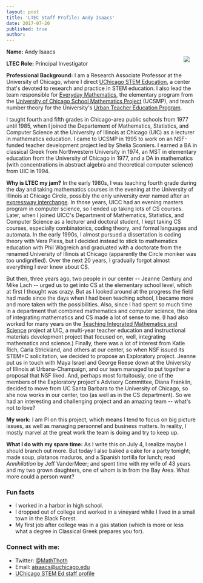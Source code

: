 ```yaml
---
layout: post
title: 'LTEC Staff Profile: Andy Isaacs'
date: 2017-07-20
published: true
author:
---
```


<img src="{{ site.images }}/blog/andy_isaacs-2.jpg" style="float:right;padding:20px;"> 

**Name:** Andy Isaacs

**LTEC Role:** Principal Investigator

**Professional Background:** I am a Research Associate Professor at the University of Chicago, where I direct [UChicago STEM Education](http://stemeducation.uchicago.edu/), a center that's devoted to research and practice in STEM education. I also lead the team responsible for [Everyday Mathematics](http://everydaymath.uchicago.edu/), the elementary program from the [University of Chicago School Mathematics Project](http://ucsmp.uchicago.edu/) (UCSMP), and teach number theory for the University's [Urban Teacher Education Program](https://utep.uchicago.edu/).

I taught fourth and fifth grades in Chicago-area public schools from 1977 until 1985, when I joined the Departement of Mathematics, Statistics, and Computer Science at the University of Illinois at Chicago (UIC) as a lecturer in mathematics education. I came to UCSMP in 1995 to work on an NSF-funded teacher development project led by Shelia Sconiers. I earned a BA in classical Greek from Northwestern University in 1974, an MST in elementary education from the University of Chicago in 1977, and a DA in mathematics (with concentrations in abstract algebra and theoretical computer science) from UIC in 1994.

<!--excerpt-->

**Why is LTEC my jam?** In the early 1980s, I was teaching fourth grade during the day and taking mathematics courses in the evening at the University of Illinois at Chicago Circle, possibly the only university ever named after an [expressway interchange](http://circleinterchange.org/about/). In those years, UICC had an evening masters program in computer science, so I ended up taking lots of CS courses. Later, when I joined UICC's Department of Mathematics, Statistics, and Computer Science as a lecturer and doctoral student, I kept taking CS courses, especially combinatorics, coding theory, and formal languages and automata. In the early 1990s, I almost pursued a dissertation is coding theory with Vera Pless, but I decided instead to stick to mathematics education with Phil Wagreich and graduated with a doctorate from the renamed University of Illinois at Chicago (apparently the Circle moniker was too undignified). Over the next 20 years, I gradually forgot almost everything I ever knew about CS.

But then, three years ago, two people in our center -- Jeanne Century and Mike Lach -- urged us to get into CS at the elementary school level, which at first I thought was crazy. But as I looked around at the progress the field had made since the days when I had been teaching school, I became more and more taken with the possibilities. Also, since I had spent so much time in a department that combined mathematics and computer science, the idea of integrating mathematics and CS made a lot of sense to me. (I had also worked for many years on the [Teaching Integrated Mathematics and Science](https://lsri.uic.edu/our-research/lsri-research-projects/teaching-integrated-mathematics-and-science-tims-math-trailblazers/) project at UIC, a multi-year teacher education and instructional materials development project that focused on, well, integrating mathematics and science.) Finally, there was a lot of interest from Katie Rich, Carla Strickland, and others at our center, so when NSF issued its STEM+C solicitation, we decided to propose an Exploratory project. Jeanne put us in touch with Maya Israel and George Reese down at the University of Illinois at Urbana-Champaign, and our team managed to put together a proposal that NSF liked. And, perhaps most fortuitously, one of the members of the Exploratory project's Advisory Committee, Diana Franklin, decided to move from UC Santa Barbara to the University of Chicago, so she now works in our center, too (as well as in the CS department). So we had an interesting and challenging project and an amazing team -- what's not to love?

**My work:** I am PI on this project, which means I tend to focus on big picture issues, as well as managing personnel and business matters. In reality, I mostly marvel at the great work the team is doing and try to keep up.

**What I do with my spare time:** As I write this on July 4, I realize maybe I should branch out more. But today I also baked a cake for a party tonight; made soup, platanos maduros, and a Spanish tortilla for lunch; read *Annihilation* by Jeff VanderMeer; and spent time with my wife of 43 years and my two grown daughters, one of whom is in from the Bay Area. What more could a person want?

### Fun facts ###
* I worked in a harbor in high school.
* I dropped out of college and worked in a vineyard while I lived in a small town in the Black Forest. 
* My first job after college was in a gas station (which is more or less what a degree in Classical Greek prepares you for).

### Connect with me: ###
* Twitter: [@MathThoth](https://twitter.com/MathThoth)
* Email: [aisaacs@uchicago.edu](mailto:aisaacs@uchicago.edu)
* [UChicago STEM Ed staff profile](http://stemeducation.uchicago.edu/staff/?data-target-rollout-thumb-id=andy-isaacs)
